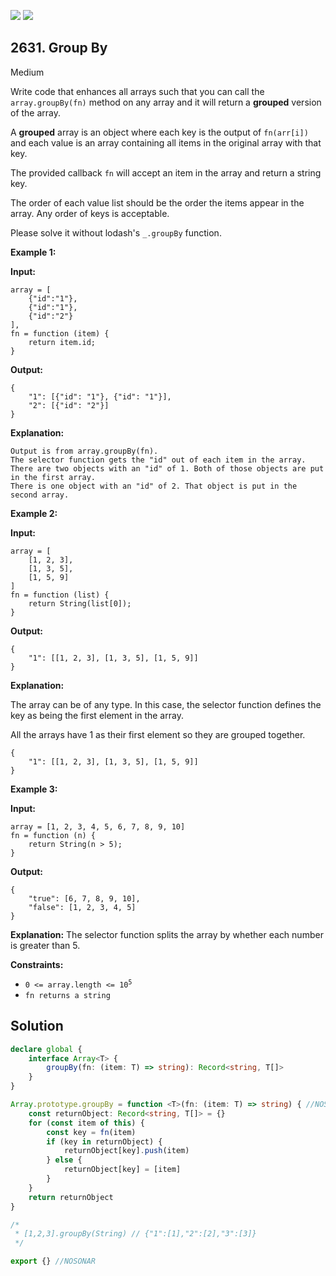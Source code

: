 [![](https://img.shields.io/github/stars/javadev/LeetCode-in-Kotlin?label=Stars&style=flat-square)](https://github.com/javadev/LeetCode-in-Kotlin)
[![](https://img.shields.io/github/forks/javadev/LeetCode-in-Kotlin?label=Fork%20me%20on%20GitHub%20&style=flat-square)](https://github.com/javadev/LeetCode-in-Kotlin/fork)

## 2631\. Group By

Medium

Write code that enhances all arrays such that you can call the `array.groupBy(fn)` method on any array and it will return a **grouped** version of the array.

A **grouped** array is an object where each key is the output of `fn(arr[i])` and each value is an array containing all items in the original array with that key.

The provided callback `fn` will accept an item in the array and return a string key.

The order of each value list should be the order the items appear in the array. Any order of keys is acceptable.

Please solve it without lodash's `_.groupBy` function.

**Example 1:**

**Input:** 

    array = [ 
        {"id":"1"}, 
        {"id":"1"}, 
        {"id":"2"} 
    ], 
    fn = function (item) { 
        return item.id; 
    }

**Output:** 

    { 
        "1": [{"id": "1"}, {"id": "1"}], 
        "2": [{"id": "2"}] 
    }

**Explanation:** 

    Output is from array.groupBy(fn). 
    The selector function gets the "id" out of each item in the array. 
    There are two objects with an "id" of 1. Both of those objects are put in the first array. 
    There is one object with an "id" of 2. That object is put in the second array.

**Example 2:**

**Input:** 

    array = [ 
        [1, 2, 3], 
        [1, 3, 5], 
        [1, 5, 9] 
    ] 
    fn = function (list) { 
        return String(list[0]); 
    }

**Output:** 

    { 
        "1": [[1, 2, 3], [1, 3, 5], [1, 5, 9]] 
    }

**Explanation:** 

The array can be of any type. In this case, the selector function defines the key as being the first element in the array. 

All the arrays have 1 as their first element so they are grouped together. 

    { 
        "1": [[1, 2, 3], [1, 3, 5], [1, 5, 9]] 
    }

**Example 3:**

**Input:** 

    array = [1, 2, 3, 4, 5, 6, 7, 8, 9, 10]
    fn = function (n) { 
        return String(n > 5); 
    }

**Output:** 

    { 
        "true": [6, 7, 8, 9, 10], 
        "false": [1, 2, 3, 4, 5] 
    }

**Explanation:** The selector function splits the array by whether each number is greater than 5.

**Constraints:**

*   <code>0 <= array.length <= 10<sup>5</sup></code>
*   `fn returns a string`

## Solution

```typescript
declare global {
    interface Array<T> {
        groupBy(fn: (item: T) => string): Record<string, T[]>
    }
}

Array.prototype.groupBy = function <T>(fn: (item: T) => string) { //NOSONAR
    const returnObject: Record<string, T[]> = {}
    for (const item of this) {
        const key = fn(item)
        if (key in returnObject) {
            returnObject[key].push(item)
        } else {
            returnObject[key] = [item]
        }
    }
    return returnObject
}

/*
 * [1,2,3].groupBy(String) // {"1":[1],"2":[2],"3":[3]}
 */

export {} //NOSONAR
```